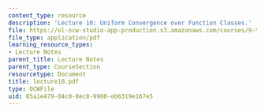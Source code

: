 ```yaml
---
content_type: resource
description: 'Lecture 10: Uniform Convergence over Function Classes.'
file: https://ol-ocw-studio-app-production.s3.amazonaws.com/courses/9-520-statistical-learning-theory-and-applications-spring-2003/85a1e47904c08ec89960eb6319e167e5_lecture10.pdf
file_type: application/pdf
learning_resource_types:
- Lecture Notes
parent_title: Lecture Notes
parent_type: CourseSection
resourcetype: Document
title: lecture10.pdf
type: OCWFile
uid: 85a1e479-04c0-8ec8-9960-eb6319e167e5
---
```

